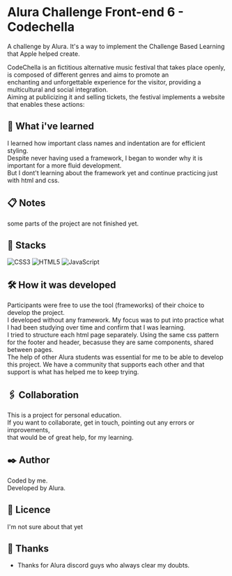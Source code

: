 # Alura Challenge Front-end 6 - Codechella

A challenge by Alura. It's a way to implement the Challenge Based Learning that Apple helped create. 
    
CodeChella is an fictitious alternative music festival that takes place openly, is composed of different genres and aims to promote an  
enchanting and unforgettable experience for the visitor, providing a multicultural and social integration.  
Aiming at publicizing it and selling tickets, the festival implements a website that enables these actions:

## 🚀 What i've learned  

I learned how important class names and indentation are for efficient styling.  
Despite never having used a framework, I began to wonder why it is important for a more fluid development.  
But I dont't learning about the framework yet and continue practicing just with html and css.

## 📋 Notes

some parts of the project are not finished yet.

## 🔧 Stacks  
![CSS3](https://img.shields.io/badge/css3-%231572B6.svg?style=for-the-badge&logo=css3&logoColor=white) ![HTML5](https://img.shields.io/badge/html5-%23E34F26.svg?style=for-the-badge&logo=html5&logoColor=white) ![JavaScript](https://img.shields.io/badge/javascript-%23323330.svg?style=for-the-badge&logo=javascript&logoColor=%23F7DF1E)  

## 🛠️ How it was developed  

Participants were free to use the tool (frameworks) of their choice to develop the project.  
I developed without any framework. My focus was to put into practice what I had been studying over time and confirm that I was learning.  
I tried to structure each html page separately. Using the same css pattern for the footer and header, becasuse they are same components, shared between pages.  
The help of other Alura students was essential for me to be able to develop this project. We have a community that supports each other and that support is what has helped me to keep trying.

## 🖇️ Collaboration

This is a project for personal education.  
If you want to collaborate, get in touch, pointing out any errors or improvements,  
that would be of great help, for my learning.

## ✒️ Author

Coded by me.  
Developed by Alura.



## 📄 Licence

I'm not sure about that yet

## 🎁 Thanks

* Thanks for Alura discord guys who always clear my doubts.